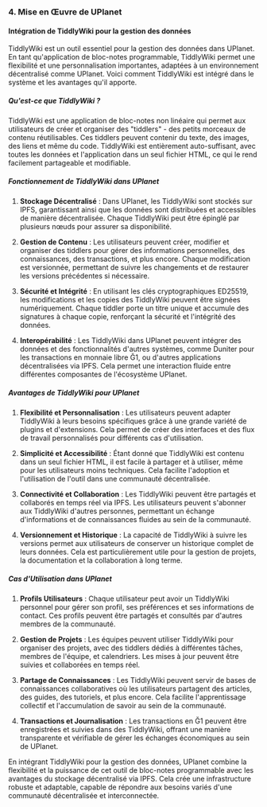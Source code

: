 ### 4. Mise en Œuvre de UPlanet

#### Intégration de TiddlyWiki pour la gestion des données

TiddlyWiki est un outil essentiel pour la gestion des données dans UPlanet. En tant qu'application de bloc-notes programmable, TiddlyWiki permet une flexibilité et une personnalisation importantes, adaptées à un environnement décentralisé comme UPlanet. Voici comment TiddlyWiki est intégré dans le système et les avantages qu'il apporte.

##### Qu'est-ce que TiddlyWiki ?

TiddlyWiki est une application de bloc-notes non linéaire qui permet aux utilisateurs de créer et organiser des "tiddlers" - des petits morceaux de contenu réutilisables. Ces tiddlers peuvent contenir du texte, des images, des liens et même du code. TiddlyWiki est entièrement auto-suffisant, avec toutes les données et l'application dans un seul fichier HTML, ce qui le rend facilement partageable et modifiable.

##### Fonctionnement de TiddlyWiki dans UPlanet

1. **Stockage Décentralisé** : Dans UPlanet, les TiddlyWiki sont stockés sur IPFS, garantissant ainsi que les données sont distribuées et accessibles de manière décentralisée. Chaque TiddlyWiki peut être épinglé par plusieurs nœuds pour assurer sa disponibilité.

2. **Gestion de Contenu** : Les utilisateurs peuvent créer, modifier et organiser des tiddlers pour gérer des informations personnelles, des connaissances, des transactions, et plus encore. Chaque modification est versionnée, permettant de suivre les changements et de restaurer les versions précédentes si nécessaire.

3. **Sécurité et Intégrité** : En utilisant les clés cryptographiques ED25519, les modifications et les copies des TiddlyWiki peuvent être signées numériquement. Chaque tiddler porte un titre unique et accumule des signatures à chaque copie, renforçant la sécurité et l'intégrité des données.

4. **Interopérabilité** : Les TiddlyWiki dans UPlanet peuvent intégrer des données et des fonctionnalités d'autres systèmes, comme Duniter pour les transactions en monnaie libre Ğ1, ou d'autres applications décentralisées via IPFS. Cela permet une interaction fluide entre différentes composantes de l'écosystème UPlanet.

##### Avantages de TiddlyWiki pour UPlanet

1. **Flexibilité et Personnalisation** : Les utilisateurs peuvent adapter TiddlyWiki à leurs besoins spécifiques grâce à une grande variété de plugins et d'extensions. Cela permet de créer des interfaces et des flux de travail personnalisés pour différents cas d'utilisation.

2. **Simplicité et Accessibilité** : Étant donné que TiddlyWiki est contenu dans un seul fichier HTML, il est facile à partager et à utiliser, même pour les utilisateurs moins techniques. Cela facilite l'adoption et l'utilisation de l'outil dans une communauté décentralisée.

3. **Connectivité et Collaboration** : Les TiddlyWiki peuvent être partagés et collaborés en temps réel via IPFS. Les utilisateurs peuvent s'abonner aux TiddlyWiki d'autres personnes, permettant un échange d'informations et de connaissances fluides au sein de la communauté.

4. **Versionnement et Historique** : La capacité de TiddlyWiki à suivre les versions permet aux utilisateurs de conserver un historique complet de leurs données. Cela est particulièrement utile pour la gestion de projets, la documentation et la collaboration à long terme.

##### Cas d'Utilisation dans UPlanet

1. **Profils Utilisateurs** : Chaque utilisateur peut avoir un TiddlyWiki personnel pour gérer son profil, ses préférences et ses informations de contact. Ces profils peuvent être partagés et consultés par d'autres membres de la communauté.

2. **Gestion de Projets** : Les équipes peuvent utiliser TiddlyWiki pour organiser des projets, avec des tiddlers dédiés à différentes tâches, membres de l'équipe, et calendriers. Les mises à jour peuvent être suivies et collaborées en temps réel.

3. **Partage de Connaissances** : Les TiddlyWiki peuvent servir de bases de connaissances collaboratives où les utilisateurs partagent des articles, des guides, des tutoriels, et plus encore. Cela facilite l'apprentissage collectif et l'accumulation de savoir au sein de la communauté.

4. **Transactions et Journalisation** : Les transactions en Ğ1 peuvent être enregistrées et suivies dans des TiddlyWiki, offrant une manière transparente et vérifiable de gérer les échanges économiques au sein de UPlanet.

En intégrant TiddlyWiki pour la gestion des données, UPlanet combine la flexibilité et la puissance de cet outil de bloc-notes programmable avec les avantages du stockage décentralisé via IPFS. Cela crée une infrastructure robuste et adaptable, capable de répondre aux besoins variés d'une communauté décentralisée et interconnectée.
